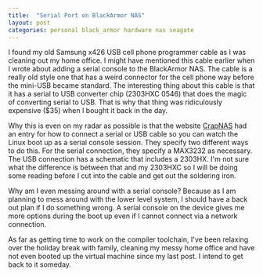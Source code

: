 ```yaml
---
title:  "Serial Port on BlackArmor NAS"
layout: post
categories: personal black_armor hardware nas seagate
---
```


I found my old Samsung x426 USB cell phone programmer cable as I was cleaning out my home office. I might have mentioned this cable earlier when I wrote about adding a serial console to the BlackArmor NAS.  The cable is a really old style one that has a weird connector for the cell phone way before the mini-USB became standard. The interesting thing about this cable is that it has a serial to USB converter chip (2303HXC 0546) that does the magic of converting serial to USB. That is why that thing was ridiculously expensive ($35) when I bought it back in the day.

Why this is even on my radar as possible is that the website [CrapNAS](http://crapnas.blogspot.com/) had an entry for how to connect a serial or USB cable so you can watch the Linux boot up as a serial console session. They specify two different ways to do this. For the serial connection, they specify a MAX3232 as necessary.  The USB connection has a schematic that includes a 2303HX. I'm not sure what the difference is between that and my 2303HXC so I will be doing some reading before I cut into the cable and get out the soldering iron.

Why am I even messing around with a serial console?  Because as I am planning to mess around with the lower level system, I should have a back out plan if I do something wrong. A serial console on the device gives me more options during the boot up even if I cannot connect via a network connection.

As far as getting time to work on the compiler toolchain, I've been relaxing over the holiday break with family, cleaning my messy home office and have not even booted up the virtual machine since my last post. I intend to get back to it someday.

